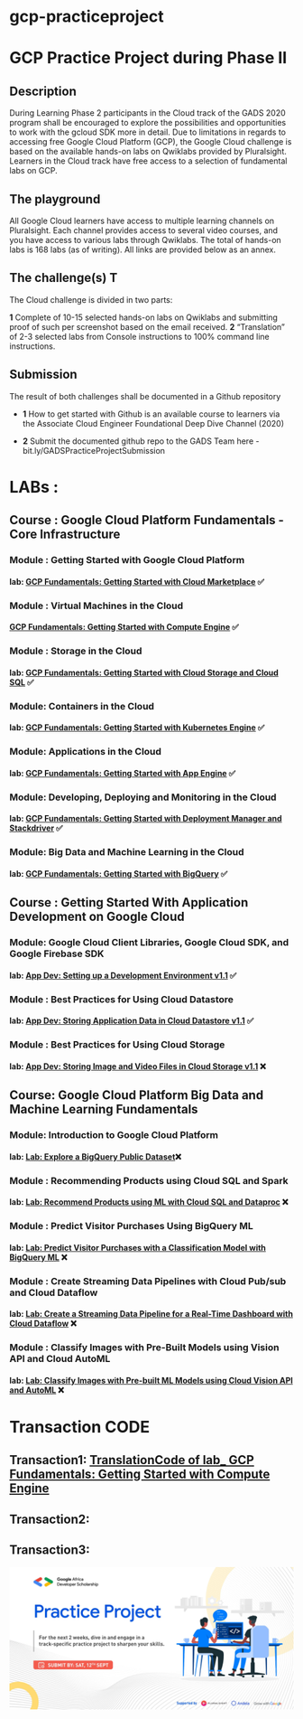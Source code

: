 # gcp-practiceproject
# GCP Practice Project during Phase II


## Description  

During Learning Phase 2 participants in the Cloud track of the GADS 2020 program shall be encouraged to explore the possibilities and opportunities to work with the gcloud SDK more in detail.  Due to limitations in regards to accessing free Google Cloud Platform (GCP), the Google Cloud challenge is based on the available hands-on labs on Qwiklabs provided by Pluralsight. Learners in the Cloud track have free access to a selection of fundamental labs on GCP.  

## The playground  
All Google Cloud learners have access to multiple learning channels on Pluralsight. Each channel provides access to several video courses, and you have access to various labs through Qwiklabs.   The total of hands-on labs is 168 labs (as of writing). All links are provided below as an annex.  

## The challenge(s)  T

The Cloud challenge is divided in two parts:  

**1** Complete of 10-15 selected hands-on labs on Qwiklabs and submitting proof of such per screenshot based on the email received. 
**2** “Translation” of 2-3 selected labs from Console instructions to 100% command line instructions.  

## Submission  

The result of both challenges shall be documented in a Github repository  
 
 - **1** How to get started with Github is an available course to learners via the Associate Cloud Engineer Foundational Deep Dive Channel (2020) 
 
 - **2** Submit the documented github repo to the GADS Team here  - bit.ly/GADSPracticeProjectSubmission



# LABs : 
## Course : Google Cloud Platform Fundamentals - Core Infrastructure

### Module :  Getting Started with Google Cloud Platform
#### lab: [GCP Fundamentals: Getting Started with Cloud Marketplace](https://github.com/ayoub-berdeddouch/gcp-practiceproject/blob/master/lab_GCPFundamentals_GettingStartedwithCloudMarketplace.md) ✅

### Module :  Virtual Machines in the Cloud
#### [GCP Fundamentals: Getting Started with Compute Engine](https://github.com/ayoub-berdeddouch/gcp-practiceproject/blob/master/TranslationCode_lab_GCPFundamentalsGettingStartedwithComputeEngine.md) ✅

### Module :  Storage in the Cloud
#### lab: [GCP Fundamentals: Getting Started with Cloud Storage and Cloud SQL](https://github.com/ayoub-berdeddouch/gcp-practiceproject/blob/master/lab_GCPFundamentals_GettingStartedwithCloudStorageandCloudSQL.md) ✅

### Module: Containers in the Cloud
#### lab: [GCP Fundamentals: Getting Started with Kubernetes Engine](https://github.com/ayoub-berdeddouch/gcp-practiceproject/blob/master/lab_GCPFundamentals_GettingStartedwithKubernetesEngine.md)  ✅ 

### Module: Applications in the Cloud
#### lab: [GCP Fundamentals: Getting Started with App Engine](https://github.com/ayoub-berdeddouch/gcp-practiceproject/blob/master/lab_GCPFundamentals_GettingStartedwithAppEngine.md) ✅

### Module: Developing, Deploying and Monitoring in the Cloud
#### lab: [GCP Fundamentals: Getting Started with Deployment Manager and Stackdriver](https://github.com/ayoub-berdeddouch/gcp-practiceproject/blob/master/lab_GCPFundamentals_GettingStartedwithDeploymentManagerandStackdriver.md) ✅

### Module: Big Data and Machine Learning in the Cloud
#### lab: [GCP Fundamentals: Getting Started with BigQuery](https://github.com/ayoub-berdeddouch/gcp-practiceproject/blob/master/lab_GCPFundamentals_GettingStartedwithBigQuery.md) ✅

## Course : Getting Started With Application Development on Google Cloud

### Module: Google Cloud Client Libraries, Google Cloud SDK, and Google Firebase SDK 
#### lab: [App Dev: Setting up a Development Environment v1.1](https://github.com/ayoub-berdeddouch/gcp-practiceproject/blob/master/lab_AppDev_SettingupADevelopmentEnvironment_V1_1.md) ✅

### Module : Best Practices for Using Cloud Datastore
#### lab: [App Dev: Storing Application Data in Cloud Datastore v1.1](https://github.com/ayoub-berdeddouch/gcp-practiceproject/blob/master/lab_AppDev_StoringApplicationDataInCloudDatastoreV1_1.md) ✅

### Module : Best Practices for Using Cloud Storage
#### lab: [App Dev: Storing Image and Video Files in Cloud Storage v1.1]() ❌

## Course: Google Cloud Platform Big Data and Machine Learning Fundamentals

### Module: Introduction to Google Cloud Platform 
#### lab: [Lab: Explore a BigQuery Public Dataset]()❌

### Module : Recommending Products using Cloud SQL and Spark
#### lab: [Lab: Recommend Products using ML with Cloud SQL and Dataproc]() ❌

### Module : Predict Visitor Purchases Using BigQuery ML
#### lab: [Lab: Predict Visitor Purchases with a Classification Model with BigQuery ML]() ❌

### Module : Create Streaming Data Pipelines with Cloud Pub/sub and Cloud Dataflow
#### lab: [Lab: Create a Streaming Data Pipeline for a Real-Time Dashboard with Cloud Dataflow]() ❌

### Module : Classify Images with Pre-Built Models using Vision API and Cloud AutoML
#### lab: [Lab: Classify Images with Pre-built ML Models using Cloud Vision API and AutoML]() ❌



# Transaction CODE

## Transaction1: [TranslationCode of lab_ GCP Fundamentals: Getting Started with Compute Engine](https://github.com/ayoub-berdeddouch/gcp-practiceproject/blob/master/TranslationCode_lab_GCPFundamentalsGettingStartedwithComputeEngine.md)
## Transaction2:

## Transaction3:

![PracticeProject](imgs/practiceproject.jpg)
